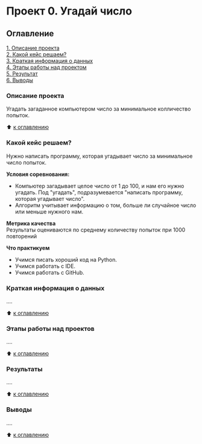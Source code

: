 # Проект 0. Угадай число  
  
## Оглавление  
[1. Описание проекта](https://github.com/SergeyObukhov/sf_data_science/tree/main/projekt_0#описание-проекта)  
[2. Какой кейс решаем?](https://github.com/SergeyObukhov/sf_data_science/tree/main/projekt_0#какой-кейс-решаем)  
[3. Краткая информация о данных](https://github.com/SergeyObukhov/sf_data_science/tree/main/projekt_0#краткая-информация-о-данных)  
[4. Этапы работы над проектом](https://github.com/SergeyObukhov/sf_data_science/tree/main/projekt_0#этапы-работы-над-проектом)  
[5. Результат](https://github.com/SergeyObukhov/sf_data_science/tree/main/projekt_0#результат)  
[6. Выводы](https://github.com/SergeyObukhov/sf_data_science/tree/main/projekt_0#выводы)  
  
### Описание проекта  
Угадать загаданное компьютером число за минимальное колличество попыток.  
  
:arrow_up: [к оглавлению](https://github.com/SergeyObukhov/sf_data_science/tree/main/projekt_0#оглавление)  
  
  
### Какой кейс решаем?  
Нужно написать программу, которая угадывает число за минимальное число попыток.  
  
**Условия соревнования:**  
- Компьютер загадывает целое число от 1 до 100, и нам его нужно угадать. Под "угадать", подразумевается "написать программу, которая угадывает число".  
- Алгоритм учитывает информацию о том, больше ли случайное число или меньше нужного нам.  
  
**Метрика качества**  
Результаты оцениваются по среднему количеству попыток при 1000 повторений  
  
**Что практикуем**  
- Учимся писать хороший код на Python.  
- Учимся работать с IDE.
- Учимся работать с GitHub.
  

### Краткая информация о данных  
....  
  
:arrow_up: [к оглавлению](https://github.com/SergeyObukhov/sf_data_science/tree/main/projekt_0#оглавление)  
  
  
### Этапы работы над проектов  
.... 
  
:arrow_up: [к оглавлению](https://github.com/SergeyObukhov/sf_data_science/tree/main/projekt_0#оглавление)  
  
  
### Результаты  
.... 
  
:arrow_up: [к оглавлению](https://github.com/SergeyObukhov/sf_data_science/tree/main/projekt_0#оглавление)  
  
  
### Выводы  
.... 
  
:arrow_up: [к оглавлению](https://github.com/SergeyObukhov/sf_data_science/tree/main/projekt_0#оглавление)  
  
  